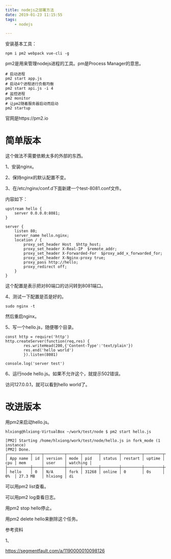 ```yaml
---
title: nodejs之部署方法
date: 2019-01-23 11:15:55
tags:
	- nodejs

---
```




安装基本工具：

```
npm i pm2 webpack vue-cli -g
```

pm2是用来管理nodejs进程的工具。pm是Process Manager的意思。

```
# 启动进程
pm2 start app.js
# 启动4个进程进行负载均衡
pm2 start api.js -i 4
# 监控进程
pm2 monitor
# 让pm2随着服务器启动而启动
pm2 startup
```

官网是https://pm2.io

# 简单版本

这个做法不需要依赖太多的外部的东西。

1、安装nginx。

2、保持nginx的默认配置不变。

3、在/etc/nginx/conf.d下面新建一个test-8081.conf文件。

内容如下：

```
upstream hello {
    server 0.0.0.0:8081;
}

server {
    listen 80;
    server_name hello.nginx;
    location / {
        proxy_set_header Host  $http_host;
        proxy_set_header X-Real-IP  $remote_addr;
        proxy_set_header X-Forwarded-For  $proxy_add_x_forwarded_for;
        proxy_set_header X-Nginx-proxy true;
        proxy_pass http://hello;
        proxy_redirect off;
    }
}
```

这个配置是表示把对80端口的访问转到8081端口。

4、测试一下配置是否是好的。

```
sudo nginx -t
```

然后重启nginx。

5、写一个hello.js，随便哪个目录。

```
const http = require('http')
http.createServer(function(req,res) {
        res.writeHead(200,{'Content-Type':'text/plain'})
        res.end('hello world')
        }).listen(8081)

console.log('server test')
```

6、运行node hello.js。如果不允许这个，就提示502错误。

访问127.0.0.1，就可以看到hello world了。

# 改进版本

用pm2来启动hello.js。

```
hlxiong@hlxiong-VirtualBox ~/work/test/node $ pm2 start hello.js 

[PM2] Starting /home/hlxiong/work/test/node/hello.js in fork_mode (1 instance)
[PM2] Done.
┌──────────┬────┬─────────┬──────┬───────┬────────┬─────────┬────────┬─────┬───────────┬─────────┬──────────┐
│ App name │ id │ version │ mode │ pid   │ status │ restart │ uptime │ cpu │ mem       │ user    │ watching │
├──────────┼────┼─────────┼──────┼───────┼────────┼─────────┼────────┼─────┼───────────┼─────────┼──────────┤
│ hello    │ 0  │ N/A     │ fork │ 31268 │ online │ 0       │ 0s     │ 0%  │ 27.3 MB   │ hlxiong │ di
```

可以用pm2 list查看。

可以用pm2 log查看日志。

用pm2 stop hello停止。

用pm2 delete hello来删除这个任务。





参考资料

1、

https://segmentfault.com/a/1190000010098126